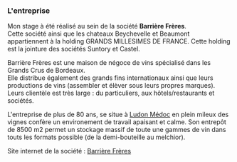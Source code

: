 ### L'entreprise 

Mon stage à été réalisé au sein de la société **Barrière Frères**.  
Cette société ainsi que les chateaux Beychevelle et Beaumont appartiennent à la holding GRANDS MILLESIMES DE FRANCE.
Cette holding est la jointure des sociétés  Suntory et Castel.
  
Barrière Frères est une maison de négoce de vins spécialisé dans les Grands Crus de Bordeaux.   
Elle distribue également des grands fins internationaux ainsi que leurs productions de vins (assembler et élèver sous leurs propres marques).  
Leurs clientèle est très large : du particuliers, aux hôtels/restaurants et sociétés.  
  
  
L'entreprise de plus de 80 ans, se situe à [Ludon Médoc](https://goo.gl/maps/nw3G6tg4TG2qahfP6) en plein mileux des vignes confère un environement de travail apaisant et calme.
Son entrepôt de 8500 m2 permet un stockage massif de toute une gammes de vin dans touts les formats possible (de la demi-bouteille au melchior).




Site internet de la société : [Barrière Frères](https://barriere-freres.fr)
